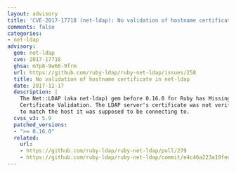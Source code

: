 ```yaml
---
layout: advisory
title: 'CVE-2017-17718 (net-ldap): No validation of hostname certificate in net-ldap'
comments: false
categories:
- net-ldap
advisory:
  gem: net-ldap
  cve: 2017-17718
  ghsa: m7p8-9w66-9frm
  url: https://github.com/ruby-ldap/ruby-net-ldap/issues/258
  title: No validation of hostname certificate in net-ldap
  date: 2017-12-17
  description: |
    The Net::LDAP (aka net-ldap) gem before 0.16.0 for Ruby has Missing SSL
    Certificate Validation. The LDAP server's certificate was not verified
    to match the host it was supposed to be connecting to.
  cvss_v3: 5.9
  patched_versions:
  - ">= 0.16.0"
  related:
    url:
    - https://github.com/ruby-ldap/ruby-net-ldap/pull/279
    - https://github.com/ruby-ldap/ruby-net-ldap/commit/e4c46a223a19feda78393a793711353aa1febdcd
---
```

